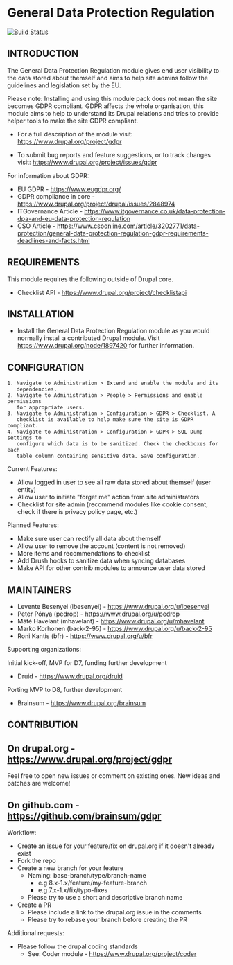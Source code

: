 General Data Protection Regulation
==================================

[![Build Status](https://travis-ci.org/brainsum/gdpr.svg?branch=8.x-1.x)](https://travis-ci.org/brainsum/gdpr)


INTRODUCTION
------------

The General Data Protection Regulation module gives end user visibility to the
data stored about themself and aims to help site admins follow the guidelines
and legislation set by the EU.

Please note:
Installing and using this module pack does not mean the site becomes GDPR
compliant. GDPR affects the whole organisation, this module aims to help to
understand its Drupal relations and tries to provide helper tools to make the
site GDPR compliant.

 * For a full description of the module visit:
   https://www.drupal.org/project/gdpr

 * To submit bug reports and feature suggestions, or to track changes visit:
   https://www.drupal.org/project/issues/gdpr

For information about GDPR:

 * EU GDPR - https://www.eugdpr.org/
 * GDPR compliance in core - https://www.drupal.org/project/drupal/issues/2848974
 * ITGovernance Article - https://www.itgovernance.co.uk/data-protection-dpa-and-eu-data-protection-regulation
 * CSO Article - https://www.csoonline.com/article/3202771/data-protection/general-data-protection-regulation-gdpr-requirements-deadlines-and-facts.html


REQUIREMENTS
------------

This module requires the following outside of Drupal core.

 * Checklist API - https://www.drupal.org/project/checklistapi


INSTALLATION
------------

 * Install the General Data Protection Regulation module as you would normally
   install a contributed Drupal module. Visit
   https://www.drupal.org/node/1897420 for further information.


CONFIGURATION
-------------

    1. Navigate to Administration > Extend and enable the module and its
       dependencies.
    2. Navigate to Administration > People > Permissions and enable permissions
       for appropriate users.
    3. Navigate to Administration > Configuration > GDPR > Checklist. A
       checklist is available to help make sure the site is GDPR compliant.
    4. Navigate to Administration > Configuration > GDPR > SQL Dump settings to
       configure which data is to be sanitized. Check the checkboxes for each
       table column containing sensitive data. Save configuration.

Current Features:

 * Allow logged in user to see all raw data stored about themself (user
   entity)
 * Allow user to initiate "forget me" action from site administrators
 * Checklist for site admin (recommend modules like cookie consent, check if
   there is privacy policy page, etc.)

Planned Features:

 * Make sure user can rectify all data about themself
 * Allow user to remove the account (content is not removed)
 * More items and recommendations to checklist
 * Add Drush hooks to sanitize data when syncing databases
 * Make API for other contrib modules to announce user data stored


MAINTAINERS
-----------

 * Levente Besenyei (lbesenyei) - https://www.drupal.org/u/lbesenyei
 * Peter Pónya (pedrop) - https://www.drupal.org/u/pedrop
 * Máté Havelant (mhavelant) - https://www.drupal.org/u/mhavelant
 * Marko Korhonen (back-2-95) - https://www.drupal.org/u/back-2-95
 * Roni Kantis (bfr) - https://www.drupal.org/u/bfr

Supporting organizations:

Initial kick-off, MVP for D7, funding further development

 * Druid - https://www.drupal.org/druid

Porting MVP to D8, further development

 * Brainsum - https://www.drupal.org/brainsum


CONTRIBUTION
------------


On drupal.org - https://www.drupal.org/project/gdpr
---------------------------------------------------
Feel free to open new issues or comment on existing ones. New ideas and patches are welcome!


On github.com - https://github.com/brainsum/gdpr
------------------------------------------------
Workflow:

* Create an issue for your feature/fix on drupal.org if it doesn't already exist
* Fork the repo
* Create a new branch for your feature
    * Naming: base-branch/type/branch-name
        * e.g 8.x-1.x/feature/my-feature-branch
        * e.g 7.x-1.x/fix/typo-fixes
    * Please try to use a short and descriptive branch name
* Create a PR
    * Please include a link to the drupal.org issue in the comments
    * Please try to rebase your branch before creating the PR

Additional requests:

* Please follow the drupal coding standards
    * See: Coder module - https://www.drupal.org/project/coder
